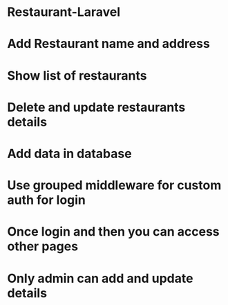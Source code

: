 # Restaurant-Laravel


# Add Restaurant name and address
# Show list of restaurants
# Delete and update restaurants details
# Add data in database 
# Use grouped middleware for custom auth for login 
# Once login and then you can access other pages
# Only admin can add and update details
